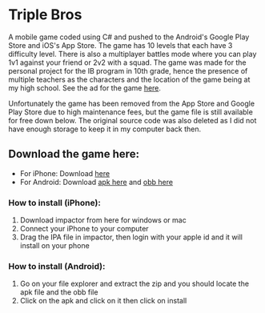 # Triple Bros
A mobile game coded using C# and pushed to the Android's Google Play Store and iOS's App Store. The game has 10 levels that each have 3 difficulty level. There is also a multiplayer battles mode where you can play 1v1 against your friend or 2v2 with a squad. The game was made for the personal project for the IB program in 10th grade, hence the presence of multiple teachers as the characters and the location of the game being at my high school. See the ad for the game [here](https://www.youtube.com/watch?v=YH6xmQUCVZo).

Unfortunately the game has been removed from the App Store and Google Play Store due to high maintenance fees, but the game file is still available for free down below. The original source code was also deleted as I did not have enough storage to keep it in my computer back then.

## Download the game here:
- For iPhone: Download [here](https://drive.google.com/file/d/1rUHACMZBlBkJyLMUcURpGxL-bQ2vSKEu/view?usp=sharing)
- For Android: Download [apk here](https://drive.google.com/file/d/1HWBCg_nodY__winTlQs2wRvvGh5i8ujb/view) and [obb here](https://drive.google.com/file/d/1hKZ9boykGu3IQKSyZVQ5g8sMiOGjmOv5/view)

### How to install (iPhone):
1. Download impactor from here for windows or mac
2. Connect your iPhone to your computer
3. Drag the IPA file in impactor, then login with your apple id and it will install on your phone

### How to install (Android):
1. Go on your file explorer and extract the zip and you should locate the apk file and the obb file
2. Click on the apk and click on it then click on install
